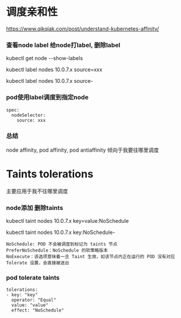 # 调度亲和性
https://www.qikqiak.com/post/understand-kubernetes-affinity/

### 查看node label 给node打label, 删除label
kubectl get node --show-labels

kubectl label nodes 10.0.7.x source=xxx

kubectl label nodes 10.0.7.x source-

### pod使用label调度到指定node
```
spec:
  nodeSelector:
    source: xxx
```

### 总结
node affinity, pod affinity, pod antiaffinity 倾向于我要往哪里调度

# Taints tolerations
主要应用于我不往哪里调度

### node添加 删除taints
kubectl taint nodes 10.0.7.x key=value:NoSchedule

kubectl taint nodes 10.0.7.x key:NoSchedule-
```
NoSchedule: POD 不会被调度到标记为 taints 节点
PreferNoSchedule：NoSchedule 的软策略版本
NoExecute：该选项意味着一旦 Taint 生效，如该节点内正在运行的 POD 没有对应 Tolerate 设置，会直接被逐出
```

### pod tolerate taints
```
tolerations:
- key: "key"
  operator: "Equal"
  value: "value"
  effect: "NoSchedule"
```
